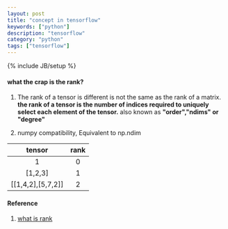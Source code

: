 ```yaml
---
layout: post
title: "concept in tensorflow"
keywords: ["python"]
description: "tensorflow"
category: "python"
tags: ["tensorflow"]
---
```

{% include JB/setup %}

#### what the crap is the rank?
1. The rank of a tensor is different is not the same as the rank of a matrix.
**the rank of a tensor is the number of indices required to uniquely select each element of the tensor.** also
known as **"order","ndims" or "degree"**

2. numpy compatibility, Equivalent to np.ndim

|       tensor      | rank |
|:-----------------:|:----:|
|         1         |   0  |
|      [1,2,3]      |   1  |
| [[1,4,2],[5,7,2]] |   2  |













#### Reference
1. [what is rank](https://www.tensorflow.org/api_docs/python/tf/rank)
